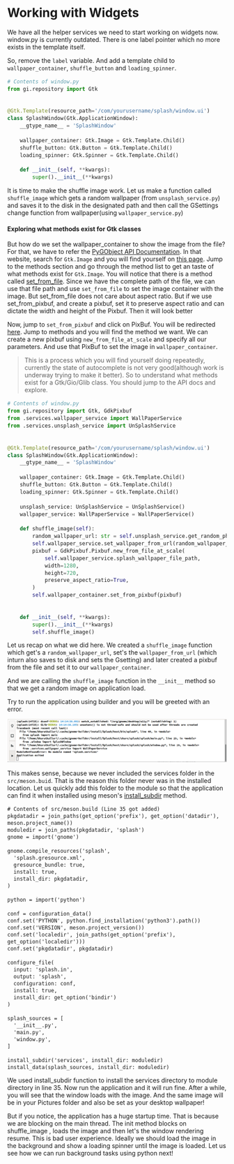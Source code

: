 # Working with Widgets

We have all the helper services we need to start working on widgets now. window.py is currently outdated. There is one label pointer which no more exists in the template itself.

So, remove the `label` variable. And add a template child to `wallpaper_container`, `shuffle_button` and `loading_spinner`.

```python
# Contents of window.py
from gi.repository import Gtk


@Gtk.Template(resource_path='/com/yourusername/splash/window.ui')
class SplashWindow(Gtk.ApplicationWindow):
    __gtype_name__ = 'SplashWindow'

    wallpaper_container: Gtk.Image = Gtk.Template.Child()
    shuffle_button: Gtk.Button = Gtk.Template.Child()
    loading_spinner: Gtk.Spinner = Gtk.Template.Child()

    def __init__(self, **kwargs):
        super().__init__(**kwargs)
```

It is time to make the shuffle image work. Let us make a function called `shuffle_image` which gets a random wallpaper \(from `unsplash_service.py`\) and saves it to the disk in the designated path and then call the GSettings change function from wallpaper\(using `wallpaper_service.py`\)

#### Exploring what methods exist for Gtk classes

But how do we set the wallpaper\_container to show the image from the file? For that, we have to refer the [PyGObject API Documentation](https://lazka.github.io/pgi-docs/index.html). In that website, search for `Gtk.Image` and you will find yourself on [this page](https://lazka.github.io/pgi-docs/index.html#Gtk-3.0/classes/Image.html#Gtk.Image). Jump to the methods section and go through the method list to get an taste of what methods exist for `Gtk.Image`. You will notice that there is a method called [set\_from\_file](https://lazka.github.io/pgi-docs/index.html#Gtk-3.0/classes/Image.html#Gtk.Image.set_from_file). Since we have the complete path of the file, we can use that file path and use `set_from_file` to set the image container with the image. But set\_from\_file does not care about aspect ratio. But if we use set\_from\_pixbuf, and create a pixbuf, set it to preserve aspect ratio and can dictate the width and height of the Pixbuf. Then it will look better

Now, jump to `set_from_pixbuf` and click on PixBuf. You will be redirected [here](https://lazka.github.io/pgi-docs/index.html#GdkPixbuf-2.0/classes/Pixbuf.html#GdkPixbuf.Pixbuf). Jump to methods and you will find the method we want. We can create a new pixbuf using `new_from_file_at_scale` and specify all our parameters. And use that PixBuf to set the image in `wallpaper_container`.

> This is a process which you will find yourself doing repeatedly, currently the state of autocomplete is not very good\(although work is underway trying to make it better\). So to understand what methods exist for a Gtk/Gio/Glib class. You should jump to the API docs and explore.

```python
# Contents of window.py
from gi.repository import Gtk, GdkPixbuf
from .services.wallpaper_service import WallPaperService
from .services.unsplash_service import UnSplashService


@Gtk.Template(resource_path='/com/yourusername/splash/window.ui')
class SplashWindow(Gtk.ApplicationWindow):
    __gtype_name__ = 'SplashWindow'

    wallpaper_container: Gtk.Image = Gtk.Template.Child()
    shuffle_button: Gtk.Button = Gtk.Template.Child()
    loading_spinner: Gtk.Spinner = Gtk.Template.Child()

    unsplash_service: UnSplashService = UnSplashService()
    wallpaper_service: WallPaperService = WallPaperService()

    def shuffle_image(self):
        random_wallpaper_url: str = self.unsplash_service.get_random_photo_url()
        self.wallpaper_service.set_wallpaper_from_url(random_wallpaper_url)
        pixbuf = GdkPixbuf.Pixbuf.new_from_file_at_scale(
            self.wallpaper_service.splash_wallpaper_file_path,
            width=1280,
            height=720,
            preserve_aspect_ratio=True,
        )
        self.wallpaper_container.set_from_pixbuf(pixbuf)


    def __init__(self, **kwargs):
        super().__init__(**kwargs)
        self.shuffle_image()
```

Let us recap on what we did here. We created a `shuffle_image` function which get's a `random_wallpaper_url`, set's the `wallpaper_from_url` \(which inturn also saves to disk and sets the Gsetting\) and later created a pixbuf from the file and set it to our `wallpaper_container`.

And we are calling the `shuffle_image`  function in the `__init__` method so that we get a random image on application load.

Try to run the application using builder and you will be greeted with an error. 

![Error saying services folder is not found](../.gitbook/assets/image%20%2823%29.png)

This makes sense, because we never included the services folder in the `src/meson.buid`. That is the reason this folder never was in the installed location. Let us quickly add this folder to the module so that the application can find it when installed using meson's [install\_subdir](https://mesonbuild.com/Reference-manual.html#install_subdir) method.

```text
# Contents of src/meson.build (Line 35 got added)
pkgdatadir = join_paths(get_option('prefix'), get_option('datadir'), meson.project_name())
moduledir = join_paths(pkgdatadir, 'splash')
gnome = import('gnome')

gnome.compile_resources('splash',
  'splash.gresource.xml',
  gresource_bundle: true,
  install: true,
  install_dir: pkgdatadir,
)

python = import('python')

conf = configuration_data()
conf.set('PYTHON', python.find_installation('python3').path())
conf.set('VERSION', meson.project_version())
conf.set('localedir', join_paths(get_option('prefix'), get_option('localedir')))
conf.set('pkgdatadir', pkgdatadir)

configure_file(
  input: 'splash.in',
  output: 'splash',
  configuration: conf,
  install: true,
  install_dir: get_option('bindir')
)

splash_sources = [
  '__init__.py',
  'main.py',
  'window.py',
]

install_subdir('services', install_dir: moduledir)
install_data(splash_sources, install_dir: moduledir)
```

We used install\_subdir function to install the services directory to module directory in line 35. Now run the application and it will run fine. After a while, you will see that the window loads with the image. And the same image will be in your Pictures folder and also be set as your desktop wallpaper!

But if you notice, the application has a huge startup time. That is because we are blocking on the main thread. The init method blocks on shuffle\_image , loads the image and then let's the window rendering resume. This is bad user experience. Ideally we should load the image in the background and show a loading spinner until the image is loaded. Let us see how we can run background tasks using python next!


